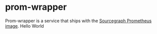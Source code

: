 # prom-wrapper

Prom-wrapper is a service that ships with the [Sourcegraph Prometheus image](https://sourcegraph.com/docs/dev/background-information/observability/prometheus).
Hello World
